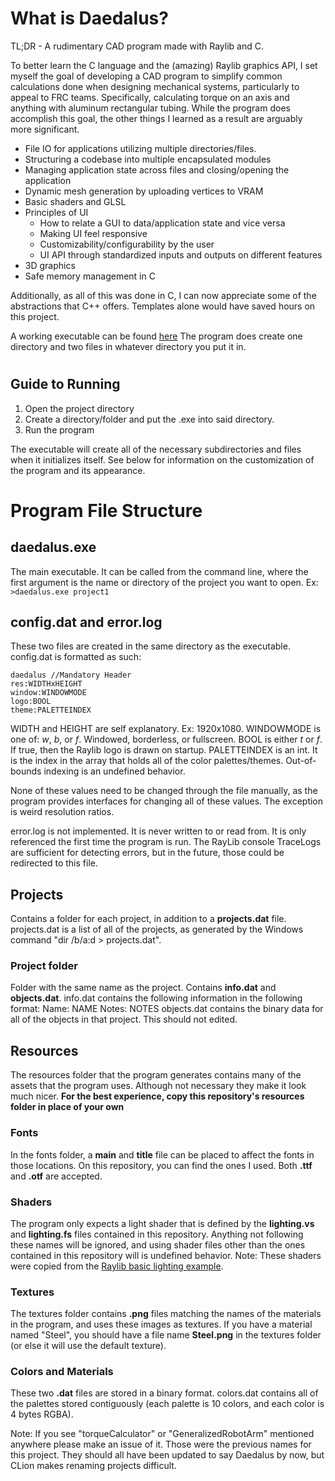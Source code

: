 # What is Daedalus?

TL;DR - A rudimentary CAD program made with Raylib and C.

To better learn the C language and the (amazing) Raylib graphics API, I set myself the goal of developing a CAD program to simplify common calculations done when designing
mechanical systems, particularly to appeal to FRC teams. Specifically, calculating torque on an axis and anything with aluminum rectangular tubing. 
While the program does accomplish this goal, the other things I learned as a result are arguably more significant.

- File IO for applications utilizing multiple directories/files.
- Structuring a codebase into multiple encapsulated modules
- Managing application state across files and closing/opening the application
- Dynamic mesh generation by uploading vertices to VRAM
- Basic shaders and GLSL
- Principles of UI
     - How to relate a GUI to data/application state and vice versa
     - Making UI feel responsive
     - Customizability/configurability by the user
     - UI API through standardized inputs and outputs on different features
- 3D graphics
- Safe memory management in C

Additionally, as all of this was done in C, I can now appreciate some of the abstractions that C++ offers. Templates alone would have saved hours on this project.


A working executable can be found [here](https://github.com/adolan527/daedalus/blob/main/cmake-build-debug/daedalus.exe)
The program does create one directory and two files in whatever directory you put it in.


# 



## Guide to Running
1. Open the project directory
2. Create a directory/folder and put the .exe into said directory.
3. Run the program

The executable will create all of the necessary subdirectories and files when it initializes itself.
See below for information on the customization of the program and its appearance.

# Program File Structure
## daedalus.exe
The main executable. It can be called from the command line, where the first argument is the name or directory of the project you want to open.
Ex: `>daedalus.exe project1`

## config.dat and error.log
These two files are created in the same directory as the executable. config.dat is formatted as such:
```
daedalus //Mandatory Header
res:WIDTHxHEIGHT 
window:WINDOWMODE
logo:BOOL
theme:PALETTEINDEX
```
WIDTH and HEIGHT are self explanatory. Ex: 1920x1080.
WINDOWMODE is one of: *w*, *b*, or *f*. Windowed, borderless, or fullscreen.
BOOL is either *t* or *f*. If true, then the Raylib logo is drawn on startup.
PALETTEINDEX is an int. It is the index in the array that holds all of the color palettes/themes. Out-of-bounds indexing is an undefined behavior.

None of these values need to be changed through the file manually, as the program provides interfaces for changing all of these values. The exception is weird resolution ratios.

error.log is not implemented. It is never written to or read from. It is only referenced the first time the program is run. 
The RayLib console TraceLogs are sufficient for detecting errors, but in the future, those could be redirected to this file.

## Projects
Contains a folder for each project, in addition to a **projects.dat** file.
projects.dat is a list of all of the projects, as generated by the Windows command "dir /b/a:d > projects.dat". 

### Project folder
Folder with the same name as the project. Contains **info.dat** and **objects.dat**. info.dat contains the following information in the following format:
Name: NAME
Notes: NOTES
objects.dat contains the binary data for all of the objects in that project. This should not edited.

## Resources
The resources folder that the program generates contains many of the assets that the program uses. Although not necessary they make it look much nicer.
**For the best experience, copy this repository's resources folder in place of your own**

### Fonts
In the fonts folder, a **main** and **title** file can be placed to affect the fonts in those locations. On this repository, you can find the ones I used.
Both **.ttf** and **.otf** are accepted.

### Shaders
The program only expects a light shader that is defined by the **lighting.vs** and **lighting.fs** files contained in this repository. Anything not following these names
will be ignored, and using shader files other than the ones contained in this repository will is undefined behavior.
Note: These shaders were copied from the [Raylib basic lighting example](https://github.com/raysan5/raylib/blob/master/examples/shaders/shaders_basic_lighting.c).

### Textures
The textures folder contains **.png** files matching the names of the materials in the program, and uses these images as textures.
If you have a material named "Steel", you should have a file name **Steel.png** in the textures folder (or else it will use the default texture).

### Colors and Materials
These two **.dat** files are stored in a binary format. colors.dat contains all of the palettes stored contiguously (each palette is 10 colors, and each color is 4 bytes RGBA).

Note: If you see "torqueCalculator" or "GeneralizedRobotArm" mentioned anywhere please make an issue of it. Those were the previous names for this project. They should all have been updated to say Daedalus by now, but CLion makes renaming projects difficult.

